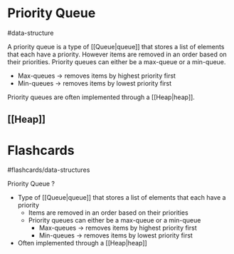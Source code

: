 # Priority Queue
#data-structure 

A priority queue is a type of [[Queue|queue]] that stores a list of elements that each have a priority. However items are removed in an order based on their priorities. Priority queues can either be a max-queue or a min-queue.
- Max-queues $\to$ removes items by highest priority first
- Min-queues $\to$ removes items by lowest priority first

Priority queues are often implemented through a [[Heap|heap]].
## [[Heap]]

# Flashcards
#flashcards/data-structures 

Priority Queue
?
- Type of [[Queue|queue]] that stores a list of elements that each have a priority
	- Items are removed in an order based on their priorities
	- Priority queues can either be a max-queue or a min-queue
		- Max-queues $\to$ removes items by highest priority first
		- Min-queues $\to$ removes items by lowest priority first
- Often implemented through a [[Heap|heap]]
<!--SR:!2025-04-12,60,250-->